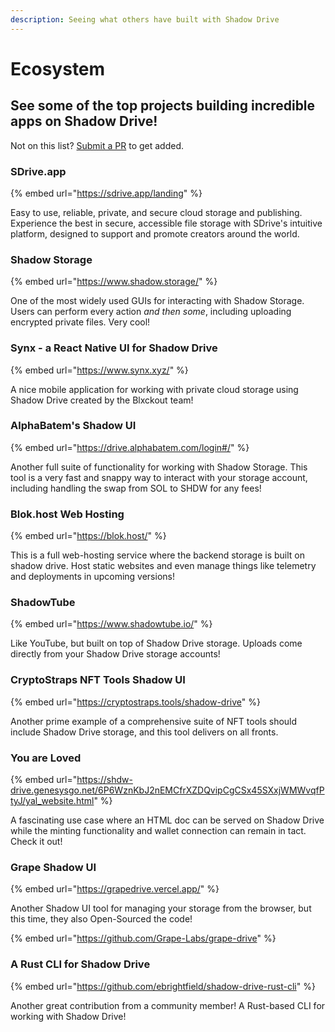 ```yaml
---
description: Seeing what others have built with Shadow Drive
---
```


# **Ecosystem**

## See some of the top projects building incredible apps on Shadow Drive!

Not on this list? [Submit a PR]() to get added.

### **SDrive.app**

{% embed url="https://sdrive.app/landing" %}

Easy to use, reliable, private, and secure cloud storage and publishing. Experience the best in secure, accessible file storage with SDrive's intuitive platform, designed to support and promote creators around the world.  

### **Shadow Storage**

{% embed url="https://www.shadow.storage/" %}

One of the most widely used GUIs for interacting with Shadow Storage. Users can perform every action _and then some_, including uploading encrypted private files. Very cool!

### **Synx - a React Native UI for Shadow Drive**

{% embed url="https://www.synx.xyz/" %}

A nice mobile application for working with private cloud storage using Shadow Drive created by the Blxckout team!

### **AlphaBatem's Shadow UI**

{% embed url="https://drive.alphabatem.com/login#/" %}

Another full suite of functionality for working with Shadow Storage. This tool is a very fast and snappy way to interact with your storage account, including handling the swap from SOL to SHDW for any fees!

### **Blok.host Web Hosting**

{% embed url="https://blok.host/" %}

This is a full web-hosting service where the backend storage is built on shadow drive. Host static websites and even manage things like telemetry and deployments in upcoming versions!

### **ShadowTube**

{% embed url="https://www.shadowtube.io/" %}

Like YouTube, but built on top of Shadow Drive storage. Uploads come directly from your Shadow Drive storage accounts!&#x20;

### **CryptoStraps NFT Tools Shadow UI**

{% embed url="https://cryptostraps.tools/shadow-drive" %}

Another prime example of a comprehensive suite of NFT tools should include Shadow Drive storage, and this tool delivers on all fronts.&#x20;

### **You are Loved**

{% embed url="https://shdw-drive.genesysgo.net/6P6WznKbJ2nEMCfrXZDQvipCgCSx45SXxjWMWvqfPtyJ/yal_website.html" %}

A fascinating use case where an HTML doc can be served on Shadow Drive while the minting functionality and wallet connection can remain in tact. Check it out!

### **Grape Shadow UI**

{% embed url="https://grapedrive.vercel.app/" %}

Another Shadow UI tool for managing your storage from the browser, but this time, they also Open-Sourced the code!

{% embed url="https://github.com/Grape-Labs/grape-drive" %}

### **A Rust CLI for Shadow Drive**

{% embed url="https://github.com/ebrightfield/shadow-drive-rust-cli" %}

Another great contribution from a community member! A Rust-based CLI for working with Shadow Drive!
